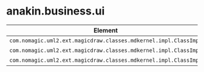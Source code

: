 # anakin.business.ui

| Element | Name | Documentation |
| ----------- | ------- | ------------- |
| `com.nomagic.uml2.ext.magicdraw.classes.mdkernel.impl.ClassImpl` | Menu |  |
| `com.nomagic.uml2.ext.magicdraw.classes.mdkernel.impl.ClassImpl` | Raktarozas |  |
| `com.nomagic.uml2.ext.magicdraw.classes.mdkernel.impl.ClassImpl` | Rovancsok |  |
